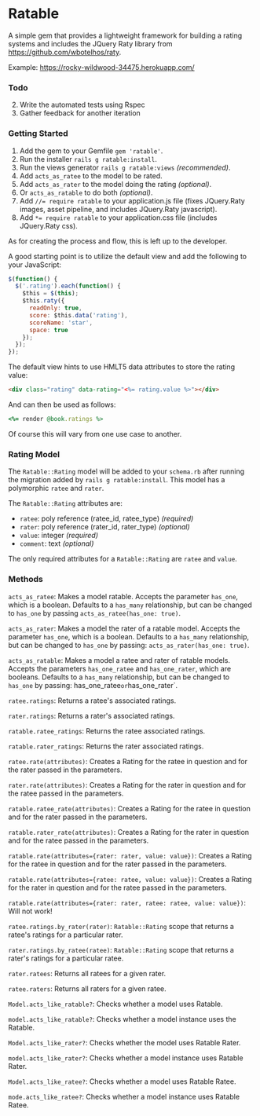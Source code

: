 # Ratable

A simple gem that provides a lightweight framework for building a rating systems and includes the JQuery Raty library from https://github.com/wbotelhos/raty.

Example: https://rocky-wildwood-34475.herokuapp.com/

### Todo

2. Write the automated tests using Rspec
3. Gather feedback for another iteration

### Getting Started

1. Add the gem to your Gemfile `gem 'ratable'`.
2. Run the installer `rails g ratable:install`.
3. Run the views generator `rails g ratable:views` *(recommended)*.
4. Add `acts_as_ratee` to the model to be rated.
5. Add `acts_as_rater` to the model doing the rating *(optional)*.
5. Or `acts_as_ratable` to do both *(optional)*.
6. Add `//= require ratable` to your application.js file (fixes JQuery.Raty images, asset pipeline, and includes JQuery.Raty javascript).
6. Add `*= require ratable` to your application.css file (includes JQuery.Raty css).

As for creating the process and flow, this is left up to the developer.

A good starting point is to utilize the default view and add the following to your JavaScript:

```javascript
$(function() {
  $('.rating').each(function() {
    $this = $(this);
    $this.raty({
      readOnly: true,
      score: $this.data('rating'),
      scoreName: 'star',
      space: true
    });
  });
});
```

The default view hints to use HMLT5 data attributes to store the rating value:

```html
<div class="rating" data-rating="<%= rating.value %>"></div>
```

And can then be used as follows:

```ruby
<%= render @book.ratings %>
```

Of course this will vary from one use case to another.

### Rating Model

The `Ratable::Rating` model will be added to your `schema.rb` after running the migration added by `rails g ratable:install`. This model has a polymorphic `ratee` and `rater`.

The `Ratable::Rating` attributes are:

* `ratee`: poly reference (ratee_id, ratee_type) *(required)*
* `rater`: poly reference (rater_id, rater_type) *(optional)*
* `value`: integer *(required)*
* `comment`: text *(optional)*

The only required attributes for a `Ratable::Rating` are `ratee` and `value`.

### Methods

`acts_as_ratee`: Makes a model ratable. Accepts the parameter `has_one`, which is a boolean. Defaults to a `has_many` relationship, but can be changed to `has_one` by passing `acts_as_ratee(has_one: true)`.

`acts_as_rater`: Makes a model the rater of a ratable model. Accepts the parameter `has_one`, which is a boolean. Defaults to a `has_many` relationship, but can be changed to `has_one` by passing: `acts_as_rater(has_one: true)`.

`acts_as_ratable`: Makes a model a ratee and rater of ratable models. Accepts the parameters `has_one_ratee` and `has_one_rater`, which are booleans. Defaults to a `has_many` relationship, but can be changed to `has_one` by passing: has_one_ratee` or `has_one_rater`.

`ratee.ratings`: Returns a ratee's associated ratings.

`rater.ratings`: Returns a rater's associated ratings.

`ratable.ratee_ratings`: Returns the ratee associated ratings.

`ratable.rater_ratings`: Returns the rater associated ratings.

`ratee.rate(attributes)`: Creates a Rating for the ratee in question and for the rater passed in the parameters.

`rater.rate(attributes)`: Creates a Rating for the rater in question and for the ratee passed in the parameters.

`ratable.ratee_rate(attributes)`: Creates a Rating for the ratee in question and for the rater passed in the parameters.

`ratable.rater_rate(attributes)`: Creates a Rating for the rater in question and for the ratee passed in the parameters.

`ratable.rate(attributes={rater: rater, value: value})`: Creates a Rating for the ratee in question and for the rater passed in the parameters.

`ratable.rate(attributes={ratee: ratee, value: value})`: Creates a Rating for the rater in question and for the ratee passed in the parameters.

`ratable.rate(attributes={rater: rater, ratee: ratee, value: value})`: Will not work!

`ratee.ratings.by_rater(rater)`: `Ratable::Rating` scope that returns a ratee's ratings for a particular rater.

`rater.ratings.by_ratee(ratee)`: `Ratable::Rating` scope that returns a rater's ratings for a particular ratee.

`rater.ratees`: Returns all ratees for a given rater.

`ratee.raters`: Returns all raters for a given ratee.

`Model.acts_like_ratable?`: Checks whether a model uses Ratable.

`model.acts_like_ratable?`: Checks whether a model instance uses the Ratable.

`Model.acts_like_rater?`: Checks whether the model uses Ratable Rater.

`model.acts_like_rater?`: Checks whether a model instance uses Ratable Rater.

`Model.acts_like_ratee?`: Checks whether a model uses Ratable Ratee.

`mode.acts_like_ratee?`: Checks whether a model instance uses Ratable Ratee.
